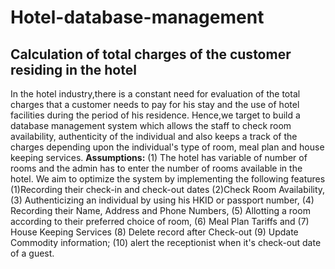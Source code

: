 # Hotel-database-management
## Calculation of total charges of the customer residing in the hotel
In the hotel industry,there is a constant need for evaluation of the total charges that a customer needs to pay for his stay and the use of hotel facilities during the period of his residence. Hence,we target to build a database management system which allows the staff to  check room availability, authenticity of the individual and also keeps a track of the charges depending upon the individual's type of room, meal plan and house keeping services.
**Assumptions:** (1) The hotel has variable of number of rooms and the admin has to enter the number of rooms available in the hotel.
We aim to optimize the system by implementing the following features (1)Recording their check-in and check-out dates (2)Check Room Availability, (3) Authenticizing an individual by using his HKID or passport number, (4) Recording their Name, Address and Phone Numbers, (5) Allotting a room according to their preferred choice of room, (6) Meal Plan Tariffs and (7) House Keeping Services (8) Delete record after Check-out (9) Update Commodity information; (10) alert the receptionist when it's check-out date of a guest.

